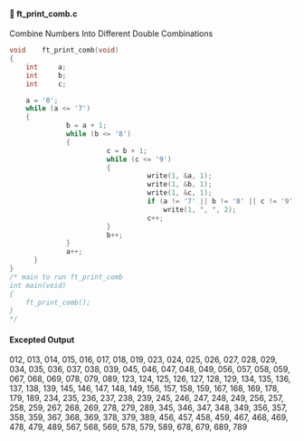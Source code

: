#### :hammer: ft_print_comb.c

Combine Numbers Into Different Double Combinations
```c
void	ft_print_comb(void)
{
	int	    a;
	int	    b;
	int	    c;

	a = '0';
	while (a <= '7')
	{
		      b = a + 1;
		      while (b <= '8')
		      {
			            c = b + 1;
			            while (c <= '9')
			            {
				                  write(1, &a, 1);
				                  write(1, &b, 1);
				                  write(1, &c, 1);
				                  if (a != '7' || b != '8' || c != '9')
					                  write(1, ", ", 2);
				                  c++;
			            }
			            b++;
		      }
		      a++;
	  } 
}
/* main to run ft_print_comb
int main(void)
{
	ft_print_comb();
}
*/
```
#### Excepted Output <br>
012, 013, 014, 015, 016, 017, 018, 019, 023, 024, 025, 026, 027, 028, 029, 034, 035, 036, 037, 038, 039, 045, 046, 047, 048, 049, 056, 057, 058, 059, 067, 068, 069, 078, 079, 089, 123, 124, 125, 126, 127, 128, 129, 134, 135, 136, 137, 138, 139, 145, 146, 147, 148, 149, 156, 157, 158, 159, 167, 168, 169, 178, 179, 189, 234, 235, 236, 237, 238, 239, 245, 246, 247, 248, 249, 256, 257, 258, 259, 267, 268, 269, 278, 279, 289, 345, 346, 347, 348, 349, 356, 357, 358, 359, 367, 368, 369, 378, 379, 389, 456, 457, 458, 459, 467, 468, 469, 478, 479, 489, 567, 568, 569, 578, 579, 589, 678, 679, 689, 789
